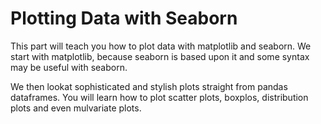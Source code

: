 # Plotting Data with Seaborn

This part will teach you how to plot data with matplotlib and seaborn. We start with matplotlib, because seaborn is based upon it and some syntax may be useful with seaborn.

We then lookat sophisticated and stylish plots straight from pandas dataframes. You will learn how to plot scatter plots, boxplos, distribution plots and even mulvariate plots.
